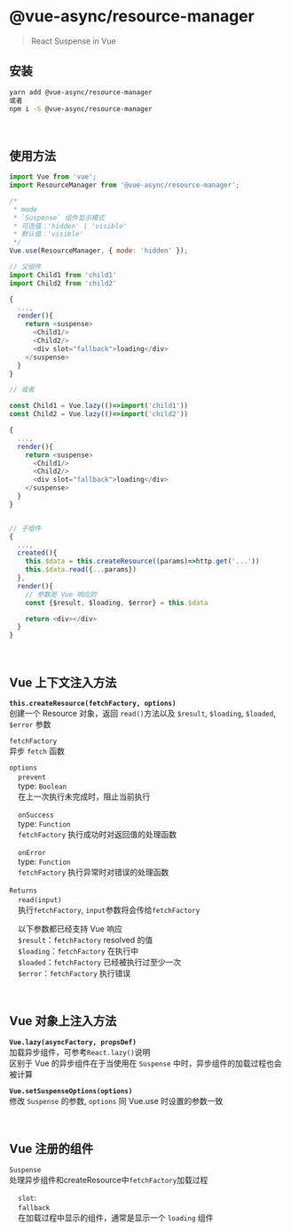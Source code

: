 # @vue-async/resource-manager

> React Suspense in Vue

## 安装

```bash
yarn add @vue-async/resource-manager
或者
npm i -S @vue-async/resource-manager
```

<br>

## 使用方法

```js
import Vue from 'vue';
import ResourceManager from '@vue-async/resource-manager';

/*
 * mode
 * `Suspense` 组件显示模式  
 * 可选值：'hidden' | 'visible'  
 * 默认值：'visible'
 */
Vue.use(ResourceManager, { mode: 'hidden' });
```

```js
// 父组件
import Child1 from 'child1'
import Child2 from 'child2'

{
  ...,
  render(){
    return <suspense>
      <Child1/>
      <Child2/>
      <div slot="fallback">loading</div>
    </suspense>
  }
}

// 或者

const Child1 = Vue.lazy(()=>import('child1'))
const Child2 = Vue.lazy(()=>import('child2'))

{
  ...,
  render(){
    return <suspense>
      <Child1/>
      <Child2/>
      <div slot="fallback">loading</div>
    </suspense>
  }
}


// 子组件
{
  ...,
  created(){
    this.$data = this.createResource((params)=>http.get('...'))
    this.$data.read({...params})
  },
  render(){
    // 参数是 Vue 响应的
    const {$result, $loading, $error} = this.$data

    return <div></div>
  }
}
```
<br>

## Vue 上下文注入方法 
<b>`this.createResource(fetchFactory, options)`</b>  
创建一个 Resource 对象，返回 `read()`方法以及 `$result`, `$loading`, `$loaded`, `$error` 参数  

`fetchFactory`   
异步 `fetch` 函数

`options`  
&nbsp;&nbsp;&nbsp; `prevent`  
&nbsp;&nbsp;&nbsp; type: `Boolean`  
&nbsp;&nbsp;&nbsp; 在上一次执行未完成时，阻止当前执行  

&nbsp;&nbsp;&nbsp; `onSuccess`  
&nbsp;&nbsp;&nbsp; type: `Function`  
&nbsp;&nbsp;&nbsp; `fetchFactory` 执行成功时对返回值的处理函数  

&nbsp;&nbsp;&nbsp; `onError`  
&nbsp;&nbsp;&nbsp; type: `Function`  
&nbsp;&nbsp;&nbsp; `fetchFactory` 执行异常时对错误的处理函数  
<br>
`Returns`  
&nbsp;&nbsp;&nbsp; `read(input)`  
&nbsp;&nbsp;&nbsp; 执行`fetchFactory`, `input`参数将会传给`fetchFactory`  

&nbsp;&nbsp;&nbsp; 以下参数都已经支持 Vue 响应  
&nbsp;&nbsp;&nbsp; `$result`：`fetchFactory` resolved 的值  
&nbsp;&nbsp;&nbsp; `$loading`：`fetchFactory` 在执行中  
&nbsp;&nbsp;&nbsp; `$loaded`：`fetchFactory` 已经被执行过至少一次  
&nbsp;&nbsp;&nbsp; `$error`：`fetchFactory` 执行错误

<br/>

## Vue 对象上注入方法
<b>`Vue.lazy(asyncFactory, propsDef)`</b>  
加载异步组件，可参考`React.lazy()`说明  
区别于 Vue 的异步组件在于当使用在 `Suspense` 中时，异步组件的加载过程也会被计算

<b>`Vue.setSuspenseOptions(options)`</b>  
修改 `Suspense` 的参数, `options` 同 Vue.use 时设置的参数一致  

<br>

## Vue 注册的组件
`Suspense`  
处理异步组件和createResource中`fetchFactory`加载过程

&nbsp;&nbsp;&nbsp; `slot`:  
&nbsp;&nbsp;&nbsp; `fallback`  
&nbsp;&nbsp;&nbsp; 在加载过程中显示的组件，通常是显示一个 `loading` 组件  
  
